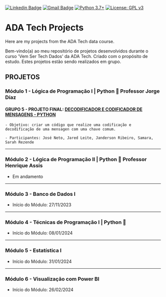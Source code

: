[![Linkedin Badge](https://img.shields.io/badge/-SarahFR-blue?style=flat-square&logo=Linkedin&logoColor=white&link=https://www.linkedin.com/in/sarahfrezende/)](https://www.linkedin.com/in/sarahfrezende/) 
[![Gmail Badge](https://img.shields.io/badge/-Gmail-c14438?style=flat-square&logo=Gmail&logoColor=white&link=mailto:tgmarinho@gmail.com)](mailto:sarahfrezende@gmail.com) [![Python 3.7+](https://img.shields.io/badge/python-3.7+-blue.svg)](https://www.python.org/downloads/release/python-360/) [![License: GPL v3](https://img.shields.io/badge/License-GPLv3-blue.svg)](https://www.gnu.org/licenses/gpl-3.0) 

# ADA Tech Projects


Here are my projects from the ADA Tech data course. 

Bem-vindo(a) ao meu repositório de projetos desenvolvidos durante o curso 'Vem Ser Tech Dados' da ADA Tech. Criado com o propósito de estudo. 
Estes projetos estão sendo realizados em grupo. 

## PROJETOS

### Módulo 1 - Lógica de Programação I | Python 🐍 Professor Jorge Díaz

#### GRUPO 5 - PROJETO FINAL: [DECODIFICADOR E CODIFICADOR DE MENSAGENS - PYTHON](https://github.com/SarahFeanor/ADA_Tech_Projects/blob/main/Projeto_Grupo5_Turma_1102.ipynb)
 
    - Objetivo: criar um código que realize uma codificação e decodificação de uma mensagen com uma chave comum.
    
    - Participantes: José Neto, Jared Leite, Janderson Ribeiro, Samara, Sarah Rezende
 
---
### Módulo 2 - Lógica de Programação II | Python 🐍 Professor Henrique Assis 
- Em andamento 
---
### Módulo 3 - Banco de Dados I 
 - Início do Módulo: 27/11/2023

---
### Módulo 4 - Técnicas de Programação I | Python 🐍
 - Início do Módulo: 08/01/2024
   
---
### Módulo 5 - Estatística I 
 - Início do Módulo: 31/01/2024

---
### Módulo 6 - Visualização com Power BI
 - Início do Módulo: 26/02/2024





